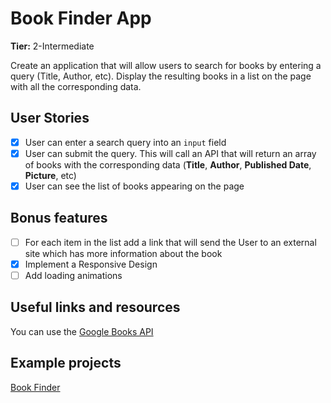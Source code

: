 # Book Finder App

**Tier:** 2-Intermediate

Create an application that will allow users to search for books by entering a query (Title, Author, etc). Display the resulting books in a list on the page with all the corresponding data.

## User Stories

-   [x] User can enter a search query into an `input` field
-   [x] User can submit the query. This will call an API that will return an array of books with the corresponding data (**Title**, **Author**, **Published Date**, **Picture**, etc)
-   [x] User can see the list of books appearing on the page

## Bonus features

-   [ ] For each item in the list add a link that will send the User to an external site which has more information about the book
-   [x] Implement a Responsive Design
-   [ ] Add loading animations

## Useful links and resources

You can use the [Google Books API](https://developers.google.com/books/docs/overview)

## Example projects

[Book Finder](https://book-finder-by-deyl.netlify.com/)
